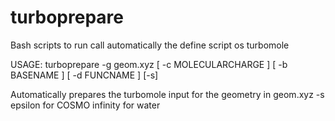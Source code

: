 # turboprepare

Bash scripts to run call automatically the define script os turbomole

USAGE: turboprepare -g geom.xyz [ -c MOLECULARCHARGE ] [ -b BASENAME ] [ -d FUNCNAME ] [-s]

 Automatically prepares the turbomole input for the geometry in geom.xyz
 -s epsilon for COSMO
     infinity for water
